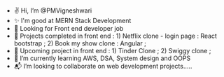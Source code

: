 - ✌️ Hi, I’m @PMVigneshwari
- ✨ I'm good at MERN Stack Development
- 🏢 Looking for Front end developer job
- 📜 Projects completed in front end :
      1) Netflix clone - login page : React bootstrap ;
      2) Book my show clone : Angular ;
- 🛅 Upcoming project in front end :
      1) Tinder Clone ;
      2) Swiggy clone ;
- 🌱 I’m currently learning AWS, DSA, System design and OOPS
- 📬 I’m looking to collaborate on web development projects.....

<!---
PMVigneshwari/PMVigneshwari is a ✨ special ✨ repository because its `README.md` (this file) appears on your GitHub profile.
You can click the Preview link to take a look at your changes.
--->
